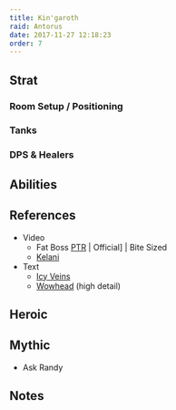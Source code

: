 ```yaml
---
title: Kin'garoth
raid: Antorus
date: 2017-11-27 12:18:23
order: 7
---
```


## Strat
### Room Setup / Positioning


### Tanks

### DPS & Healers

## Abilities
    
## References

- Video
  - Fat Boss [PTR]() | Official] | Bite Sized
  - [Kelani]()
- Text
  - [Icy Veins]()
  - [Wowhead]() (high detail)


## Heroic

## Mythic
- Ask Randy

## Notes